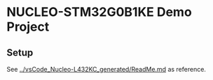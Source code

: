 # NUCLEO-STM32G0B1KE Demo Project

## Setup

See [../vsCode_Nucleo-L432KC_generated/ReadMe.md](../vsCode_Nucleo-L432KC_generated/ReadMe.md) as reference.
